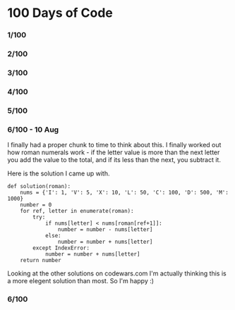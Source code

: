 # 100 Days of Code #

### 1/100 ###

### 2/100 ###

### 3/100 ###

### 4/100 ###

### 5/100 ###

### 6/100 - 10 Aug ###

I finally had a proper chunk to time to think about this. I finally worked out how roman numerals work - if the letter value is more than the next letter you add the value to the total, and if its less than the next, you subtract it.

Here is the solution I came up with.

```
def solution(roman):
    nums = {'I': 1, 'V': 5, 'X': 10, 'L': 50, 'C': 100, 'D': 500, 'M': 1000}
    number = 0
    for ref, letter in enumerate(roman):
        try:
            if nums[letter] < nums[roman[ref+1]]:
                number = number - nums[letter]
            else:
                number = number + nums[letter]
        except IndexError:
            number = number + nums[letter]
    return number
```

Looking at the other solutions on codewars.com I'm actually thinking this is a more elegent solution than most. So I'm happy :)

### 6/100 ###
